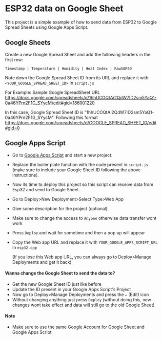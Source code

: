 # ESP32 data on Google Sheet

This project is a simple example of how to send data from ESP32 to Google Spread Sheets using Google Apps Script.

## Google Sheets

Create a new Google Spread Sheet and add the following headers in the first row:

```
Timestamp | Temperature | Humidity | Heat Index | RawSGP40
```

Note down the Google Spread Sheet ID from its URL and replace it with `<YOUR_GOOGLE_SPREAD_SHEET_ID>` in `script.js`

For Example: Sample Google SpreadSheet URL
https://docs.google.com/spreadsheets/d/1hhUCOQtAi2QdW7ID2sm5YaQ1-0a46YPrn2F1G_SYycM/edit#gid=186001220

In this case, Google Spread Sheet ID is "1hhUCOQtAi2QdW7ID2sm5YaQ1-0a46YPrn2F1G_SYycM". Following this format https://docs.google.com/spreadsheets/d/GOOGLE_SPREAD_SHEET_ID/edit#gid=0

## Google Apps Script

- Go to [Google Apps Script](https://script.google.com/u/1/home/start) and start a new project.
- Replace the boiler plate function with the code present in `script.js` (make sure to include your Google Sheet ID following the above instructions).
- Now its time to deploy this project so this script can receive data from Esp32 and send to Google Sheet.
- Go to Deploy>New Deployment>Select Type>Web App
- Give some description for the project (optional)
- Make sure to change the access to `Anyone` otherwise data transfer wont work
- Press `Deploy` and wait for sometime and then a pop up will appear
- Copy the Web app URL and replace it with `YOUR_GOOGLE_APPS_SCRIPT_URL` in `esp32.cpp`

  (If you lose this Web app URL, you can always go to Deploy>Manage Deployments and get it back)

#### Wanna change the Google Sheet to send the data to?

- Get the new Google Sheet ID just like before
- Update the ID present in your Google Apps Script's Project
- Now go to Deploy>Manage Deployments and press the `✏️` (Edit) icon
- Without changing anything just press `Deploy` (without doing this, new changes wont take effect and data will still go to the old Google Sheet)

#### Note

- Make sure to use the same Google Account for Google Sheet and Google Apps Script
